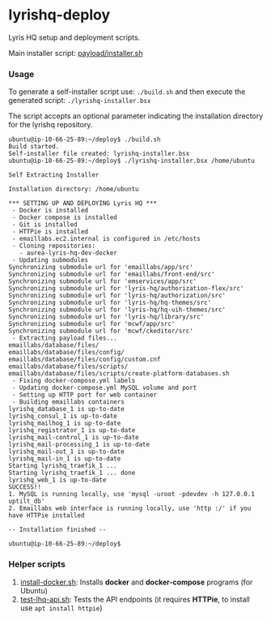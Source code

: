 # lyrishq-deploy
Lyris HQ setup and deployment scripts.

Main installer script: [payload/installer.sh](payload/installer.sh)

### Usage
To generate a self-installer script use: `./build.sh` and then execute the generated script: `./lyrishq-installer.bsx`

The script accepts an optional parameter indicating the installation directory for the lyrishq repository.

```
ubuntu@ip-10-66-25-89:~/deploy$ ./build.sh 
Build started.
Self-installer file created: lyrishq-installer.bsx
ubuntu@ip-10-66-25-89:~/deploy$ ./lyrishq-installer.bsx /home/ubuntu

Self Extracting Installer

Installation directory: /home/ubuntu

*** SETTING UP AND DEPLOYING Lyris HQ ***
 - Docker is installed
 - Docker compose is installed
 - Git is installed
 - HTTPie is installed
 - emaillabs.ec2.internal is configured in /etc/hosts
 - Cloning repositories:
   - aurea-lyris-hq-dev-docker
 - Updating submodules
Synchronizing submodule url for 'emaillabs/app/src'
Synchronizing submodule url for 'emaillabs/front-end/src'
Synchronizing submodule url for 'emservices/app/src'
Synchronizing submodule url for 'lyris-hq/authorization-flex/src'
Synchronizing submodule url for 'lyris-hq/authorization/src'
Synchronizing submodule url for 'lyris-hq/hq-themes/src'
Synchronizing submodule url for 'lyris-hq/hq-uih-themes/src'
Synchronizing submodule url for 'lyris-hq/library/src'
Synchronizing submodule url for 'mcwf/app/src'
Synchronizing submodule url for 'mcwf/ckeditor/src'
 - Extracting payload files...
emaillabs/database/files/
emaillabs/database/files/config/
emaillabs/database/files/config/custom.cnf
emaillabs/database/files/scripts/
emaillabs/database/files/scripts/create-platform-databases.sh
 - Fixing docker-compose.yml labels
 - Updating docker-compose.yml MySQL volume and port
 - Setting up HTTP port for web container
 - Building emaillabs containers
lyrishq_database_1 is up-to-date
lyrishq_consul_1 is up-to-date
lyrishq_mailhog_1 is up-to-date
lyrishq_registrator_1 is up-to-date
lyrishq_mail-control_1 is up-to-date
lyrishq_mail-processing_1 is up-to-date
lyrishq_mail-out_1 is up-to-date
lyrishq_mail-in_1 is up-to-date
Starting lyrishq_traefik_1 ...
Starting lyrishq_traefik_1 ... done
lyrishq_web_1 is up-to-date
SUCCESS!!
1. MySQL is running locally, use 'mysql -uroot -pdevdev -h 127.0.0.1 uptilt_db'                                                                           
2. Emaillabs web interface is running locally, use 'http :/' if you have HTTPie installed                                                                 

-- Installation finished --

ubuntu@ip-10-66-25-89:~/deploy$

```

### Helper scripts
1. [install-docker.sh](install-docker.sh): Installs **docker** and **docker-compose** programs (for Ubuntu)
2. [test-lhq-api.sh](test-lhq-api.sh): Tests the API endpoints (it requires **HTTPie**, to install use `apt install httpie`)
